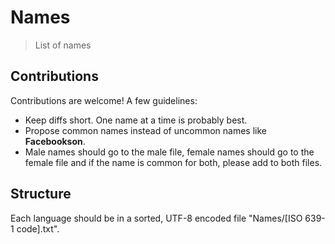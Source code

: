 # Names
> List of names

## Contributions
Contributions are welcome! A few guidelines:

- Keep diffs short. One name at a time is probably best.
- Propose common names instead of uncommon names like **Facebookson**.
- Male names should go to the male file, female names should go to the female file and if the name is common for both, please add to both files.

## Structure
Each language should be in a sorted, UTF-8 encoded file "Names/[ISO 639-1 code].txt".
